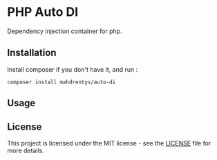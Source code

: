 # PHP Auto DI

Dependency injection container for php.

## Installation

Install composer if you don't have it, and run :

```
composer install mahdrentys/auto-di
```

## Usage


## License

This project is licensed under the MIT license - see the [LICENSE](LICENSE) file for more details.